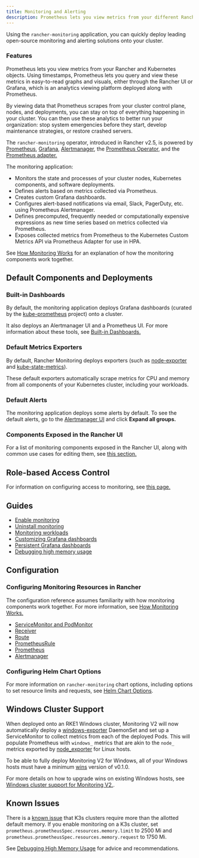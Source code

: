 ```yaml
---
title: Monitoring and Alerting
description: Prometheus lets you view metrics from your different Rancher and Kubernetes objects. Learn about the scope of monitoring and how to enable cluster monitoring
---
```


Using the `rancher-monitoring` application, you can quickly deploy leading open-source monitoring and alerting solutions onto your cluster.


### Features

Prometheus lets you view metrics from your Rancher and Kubernetes objects. Using timestamps, Prometheus lets you query and view these metrics in easy-to-read graphs and visuals, either through the Rancher UI or Grafana, which is an analytics viewing platform deployed along with Prometheus.

By viewing data that Prometheus scrapes from your cluster control plane, nodes, and deployments, you can stay on top of everything happening in your cluster. You can then use these analytics to better run your organization: stop system emergencies before they start, develop maintenance strategies, or restore crashed servers.

The `rancher-monitoring` operator, introduced in Rancher v2.5, is powered by [Prometheus](https://prometheus.io/), [Grafana](https://grafana.com/grafana/),  [Alertmanager](https://prometheus.io/docs/alerting/latest/alertmanager/), the [Prometheus Operator](https://github.com/prometheus-operator/prometheus-operator), and the [Prometheus adapter.](https://github.com/DirectXMan12/k8s-prometheus-adapter)

The monitoring application:

- Monitors the state and processes of your cluster nodes, Kubernetes components, and software deployments.
- Defines alerts based on metrics collected via Prometheus.
- Creates custom Grafana dashboards.
- Configures alert-based notifications via email, Slack, PagerDuty, etc. using Prometheus Alertmanager.
- Defines precomputed, frequently needed or computationally expensive expressions as new time series based on metrics collected via Prometheus.
- Exposes collected metrics from Prometheus to the Kubernetes Custom Metrics API via Prometheus Adapter for use in HPA.

See [How Monitoring Works](../integrations-in-rancher/monitoring-and-alerting/how-monitoring-works.md) for an explanation of how the monitoring components work together.

## Default Components and Deployments

### Built-in Dashboards

By default, the monitoring application deploys Grafana dashboards (curated by the [kube-prometheus](https://github.com/prometheus-operator/kube-prometheus) project) onto a cluster.

It also deploys an Alertmanager UI and a Prometheus UI. For more information about these tools, see [Built-in Dashboards.](../integrations-in-rancher/monitoring-and-alerting/built-in-dashboards.md)
### Default Metrics Exporters

By default, Rancher Monitoring deploys exporters (such as [node-exporter](https://github.com/prometheus/node_exporter) and [kube-state-metrics](https://github.com/kubernetes/kube-state-metrics)).

These default exporters automatically scrape metrics for CPU and memory from all components of your Kubernetes cluster, including your workloads.

### Default Alerts

The monitoring application deploys some alerts by default. To see the default alerts, go to the [Alertmanager UI](../integrations-in-rancher/monitoring-and-alerting/built-in-dashboards.md#alertmanager-ui) and click **Expand all groups.**

### Components Exposed in the Rancher UI

For a list of monitoring components exposed in the Rancher UI, along with common use cases for editing them, see [this section.](../integrations-in-rancher/monitoring-and-alerting/how-monitoring-works.md#components-exposed-in-the-rancher-ui)

## Role-based Access Control

For information on configuring access to monitoring, see [this page.](../integrations-in-rancher/monitoring-and-alerting/rbac-for-monitoring.md)

## Guides

- [Enable monitoring](../how-to-guides/advanced-user-guides/monitoring-alerting-guides/enable-monitoring.md)
- [Uninstall monitoring](../how-to-guides/advanced-user-guides/monitoring-alerting-guides/uninstall-monitoring.md)
- [Monitoring workloads](../how-to-guides/advanced-user-guides/monitoring-alerting-guides/set-up-monitoring-for-workloads.md)
- [Customizing Grafana dashboards](../how-to-guides/advanced-user-guides/monitoring-alerting-guides/customize-grafana-dashboard.md)
- [Persistent Grafana dashboards](../how-to-guides/advanced-user-guides/monitoring-alerting-guides/create-persistent-grafana-dashboard.md)
- [Debugging high memory usage](../how-to-guides/advanced-user-guides/monitoring-alerting-guides/debug-high-memory-usage.md)

## Configuration

### Configuring Monitoring Resources in Rancher

The configuration reference assumes familiarity with how monitoring components work together. For more information, see [How Monitoring Works.](../integrations-in-rancher/monitoring-and-alerting/how-monitoring-works.md)

- [ServiceMonitor and PodMonitor](../reference-guides/monitoring-v2-configuration/servicemonitors-and-podmonitors.md)
- [Receiver](../reference-guides/monitoring-v2-configuration/receivers.md)
- [Route](../reference-guides/monitoring-v2-configuration/routes.md)
- [PrometheusRule](../how-to-guides/advanced-user-guides/monitoring-v2-configuration-guides/advanced-configuration/prometheusrules.md)
- [Prometheus](../how-to-guides/advanced-user-guides/monitoring-v2-configuration-guides/advanced-configuration/prometheus.md)
- [Alertmanager](../how-to-guides/advanced-user-guides/monitoring-v2-configuration-guides/advanced-configuration/alertmanager.md)

### Configuring Helm Chart Options

For more information on `rancher-monitoring` chart options, including options to set resource limits and requests, see [Helm Chart Options](../reference-guides/monitoring-v2-configuration/helm-chart-options.md).

## Windows Cluster Support

When deployed onto an RKE1 Windows cluster, Monitoring V2 will now automatically deploy a [windows-exporter](https://github.com/prometheus-community/windows_exporter) DaemonSet and set up a ServiceMonitor to collect metrics from each of the deployed Pods. This will populate Prometheus with `windows_` metrics that are akin to the `node_` metrics exported by [node_exporter](https://github.com/prometheus/node_exporter) for Linux hosts.

To be able to fully deploy Monitoring V2 for Windows, all of your Windows hosts must have a minimum [wins](https://github.com/rancher/wins) version of v0.1.0.

For more details on how to upgrade wins on existing Windows hosts, see [Windows cluster support for Monitoring V2.](../integrations-in-rancher/monitoring-and-alerting/windows-support.md).


## Known Issues

There is a [known issue](https://github.com/rancher/rancher/issues/28787#issuecomment-693611821) that K3s clusters require more than the allotted default memory. If you enable monitoring on a K3s cluster, set `prometheus.prometheusSpec.resources.memory.limit` to 2500 Mi and `prometheus.prometheusSpec.resources.memory.request` to 1750 Mi.

See [Debugging High Memory Usage](../how-to-guides/advanced-user-guides/monitoring-alerting-guides/debug-high-memory-usage.md) for advice and recommendations.
